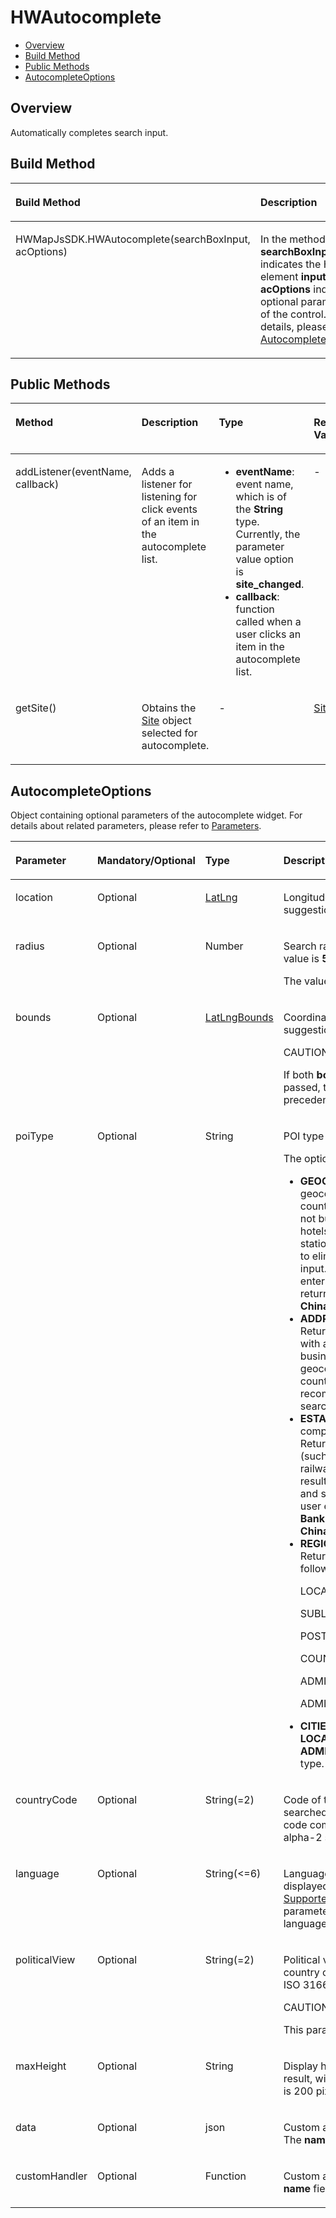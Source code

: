 # HWAutocomplete<a name="EN-US_TOPIC_0000001099181234"></a>

-   [Overview](#s04118d74f2484a9e823d92eba0798c3b)
-   [Build Method](#s94b66d1300294ed9bd3c12f69596f676)
-   [Public Methods](#sf21f11258c7441b793279a5841a77177)
-   [AutocompleteOptions](#sfcbf41548db74496a931506f963f08d4)

## Overview<a name="s04118d74f2484a9e823d92eba0798c3b"></a>

Automatically completes search input. 

## Build Method<a name="s94b66d1300294ed9bd3c12f69596f676"></a>

<a name="t4ef845290fe9437e83857c49d1d018b2"></a>
<table><thead align="left"><tr id="r13477730209b4424a1fa560f95d7fc55"><th class="cellrowborder" valign="top" width="53%" id="mcps1.1.3.1.1"><p id="a86d2901a404642309a9043d77b02495d"><a name="a86d2901a404642309a9043d77b02495d"></a><a name="a86d2901a404642309a9043d77b02495d"></a><strong id="afeb51e1e2bb64604a61ae4a64bf5b10f"><a name="afeb51e1e2bb64604a61ae4a64bf5b10f"></a><a name="afeb51e1e2bb64604a61ae4a64bf5b10f"></a>Build Method</strong></p>
</th>
<th class="cellrowborder" valign="top" width="47%" id="mcps1.1.3.1.2"><p id="aeb08060d0d8e44fe860073d7f3233a29"><a name="aeb08060d0d8e44fe860073d7f3233a29"></a><a name="aeb08060d0d8e44fe860073d7f3233a29"></a><strong id="b17801558184316"><a name="b17801558184316"></a><a name="b17801558184316"></a>Description</strong></p>
</th>
</tr>
</thead>
<tbody><tr id="radf6da21ac884901bad7712ea05cdb57"><td class="cellrowborder" valign="top" width="53%" headers="mcps1.1.3.1.1 "><p id="a1f9765af8a234ad78a985ff58516f8a4"><a name="a1f9765af8a234ad78a985ff58516f8a4"></a><a name="a1f9765af8a234ad78a985ff58516f8a4"></a>HWMapJsSDK.HWAutocomplete(searchBoxInput, acOptions)</p>
</td>
<td class="cellrowborder" valign="top" width="47%" headers="mcps1.1.3.1.2 "><p id="a3ca881552d52456d81cf704b41cdafdb"><a name="a3ca881552d52456d81cf704b41cdafdb"></a><a name="a3ca881552d52456d81cf704b41cdafdb"></a>In the method, <strong id="b5908163513587"><a name="b5908163513587"></a><a name="b5908163513587"></a>searchBoxInput</strong> indicates the HTML element <strong id="b383417145917"><a name="b383417145917"></a><a name="b383417145917"></a>input</strong> and <strong id="b969021217598"><a name="b969021217598"></a><a name="b969021217598"></a>acOptions</strong> indicates optional parameters of the control. For details, please refer to <a href="#sfcbf41548db74496a931506f963f08d4">AutocompleteOptions</a>. </p>
</td>
</tr>
</tbody>
</table>

## Public Methods<a name="sf21f11258c7441b793279a5841a77177"></a>

<a name="t27dc9baf3ecf4459a909c4579b86637c"></a>
<table><thead align="left"><tr id="rcb672885e8164ed3acbe0a0b80219571"><th class="cellrowborder" valign="top" width="32.25322532253225%" id="mcps1.1.5.1.1"><p id="a445915593eaa425ea5cd64ca9688088c"><a name="a445915593eaa425ea5cd64ca9688088c"></a><a name="a445915593eaa425ea5cd64ca9688088c"></a><strong id="b98231742184518"><a name="b98231742184518"></a><a name="b98231742184518"></a>Method</strong></p>
</th>
<th class="cellrowborder" valign="top" width="22.472247224722473%" id="mcps1.1.5.1.2"><p id="ab2cf1fa975e24924990899a96e9324f3"><a name="ab2cf1fa975e24924990899a96e9324f3"></a><a name="ab2cf1fa975e24924990899a96e9324f3"></a><strong id="b82251345134513"><a name="b82251345134513"></a><a name="b82251345134513"></a>Description</strong></p>
</th>
<th class="cellrowborder" valign="top" width="29.422942294229426%" id="mcps1.1.5.1.3"><p id="a5ca3d240eccd4836934c5a129acd4ffa"><a name="a5ca3d240eccd4836934c5a129acd4ffa"></a><a name="a5ca3d240eccd4836934c5a129acd4ffa"></a><strong id="a27ad08e33dcc4a5daf4b1d47c7a17b63"><a name="a27ad08e33dcc4a5daf4b1d47c7a17b63"></a><a name="a27ad08e33dcc4a5daf4b1d47c7a17b63"></a>Type</strong></p>
</th>
<th class="cellrowborder" valign="top" width="15.851585158515851%" id="mcps1.1.5.1.4"><p id="ab3fb01782a834bb985e04c2cab835ae5"><a name="ab3fb01782a834bb985e04c2cab835ae5"></a><a name="ab3fb01782a834bb985e04c2cab835ae5"></a><strong id="a0a7e70901bc14f459d62e31e38d64a5d"><a name="a0a7e70901bc14f459d62e31e38d64a5d"></a><a name="a0a7e70901bc14f459d62e31e38d64a5d"></a>Return Value</strong></p>
</th>
</tr>
</thead>
<tbody><tr id="r07750497ddb64765ad7c7a5c19e1f367"><td class="cellrowborder" valign="top" width="32.25322532253225%" headers="mcps1.1.5.1.1 "><p id="a540eebc5d9f24fb39f24b9d83cd6be51"><a name="a540eebc5d9f24fb39f24b9d83cd6be51"></a><a name="a540eebc5d9f24fb39f24b9d83cd6be51"></a>addListener(eventName, callback)</p>
</td>
<td class="cellrowborder" valign="top" width="22.472247224722473%" headers="mcps1.1.5.1.2 "><p id="ad8ce295e0633415a97a99bf795919401"><a name="ad8ce295e0633415a97a99bf795919401"></a><a name="ad8ce295e0633415a97a99bf795919401"></a>Adds a listener for listening for click events of an item in the autocomplete list.</p>
</td>
<td class="cellrowborder" valign="top" width="29.422942294229426%" headers="mcps1.1.5.1.3 "><a name="u8716c98bbb124d3890c96e77e9fdd55d"></a><a name="u8716c98bbb124d3890c96e77e9fdd55d"></a><ul id="u8716c98bbb124d3890c96e77e9fdd55d"><li><strong id="b108391435114710"><a name="b108391435114710"></a><a name="b108391435114710"></a>eventName</strong>: event name, which is of the <strong id="b1953154316479"><a name="b1953154316479"></a><a name="b1953154316479"></a>String</strong> type. Currently, the parameter value option is <strong id="b88453359477"><a name="b88453359477"></a><a name="b88453359477"></a>site_changed</strong>. </li><li><strong id="b07571217114811"><a name="b07571217114811"></a><a name="b07571217114811"></a>callback</strong>: function called when a user clicks an item in the autocomplete list.</li></ul>
</td>
<td class="cellrowborder" valign="top" width="15.851585158515851%" headers="mcps1.1.5.1.4 "><p id="a7367c99a0f8a46aa884a7f35e902ce57"><a name="a7367c99a0f8a46aa884a7f35e902ce57"></a><a name="a7367c99a0f8a46aa884a7f35e902ce57"></a>-</p>
</td>
</tr>
<tr id="r099ca7945efe45cf83000e486665a448"><td class="cellrowborder" valign="top" width="32.25322532253225%" headers="mcps1.1.5.1.1 "><p id="a607a5f80a4284e15a1ab3ad1be93ae84"><a name="a607a5f80a4284e15a1ab3ad1be93ae84"></a><a name="a607a5f80a4284e15a1ab3ad1be93ae84"></a>getSite()</p>
</td>
<td class="cellrowborder" valign="top" width="22.472247224722473%" headers="mcps1.1.5.1.2 "><p id="aebf85557f6934e9883e538291bf7650a"><a name="aebf85557f6934e9883e538291bf7650a"></a><a name="aebf85557f6934e9883e538291bf7650a"></a>Obtains the <a href="js-params.md#s39aa5bdd04dc4c36a885114f35ed8b00">Site</a> object selected for autocomplete.</p>
</td>
<td class="cellrowborder" valign="top" width="29.422942294229426%" headers="mcps1.1.5.1.3 "><p id="ab03ec14e04574166a0dd59496c3f62df"><a name="ab03ec14e04574166a0dd59496c3f62df"></a><a name="ab03ec14e04574166a0dd59496c3f62df"></a>-</p>
</td>
<td class="cellrowborder" valign="top" width="15.851585158515851%" headers="mcps1.1.5.1.4 "><p id="a07d5534134424eb9b37a0663d866a1b8"><a name="a07d5534134424eb9b37a0663d866a1b8"></a><a name="a07d5534134424eb9b37a0663d866a1b8"></a><a href="js-params.md#s39aa5bdd04dc4c36a885114f35ed8b00">Site</a></p>
</td>
</tr>
</tbody>
</table>

## AutocompleteOptions<a name="sfcbf41548db74496a931506f963f08d4"></a>

Object containing optional parameters of the autocomplete widget. For details about related parameters, please refer to  [Parameters](js-params.md).

<a name="t64c413c62a9d4892b75be5b79fe5ff4d"></a>
<table><thead align="left"><tr id="r63ea01f043d54bd0b3e0487c892bdd16"><th class="cellrowborder" valign="top" width="16.57165716571657%" id="mcps1.1.5.1.1"><p id="a0f5d9db7b6ba4255bfac04cfa0c0f83b"><a name="a0f5d9db7b6ba4255bfac04cfa0c0f83b"></a><a name="a0f5d9db7b6ba4255bfac04cfa0c0f83b"></a>Parameter</p>
</th>
<th class="cellrowborder" valign="top" width="14.001400140014002%" id="mcps1.1.5.1.2"><p id="a27c42303c9074452bc89b040731cdd17"><a name="a27c42303c9074452bc89b040731cdd17"></a><a name="a27c42303c9074452bc89b040731cdd17"></a>Mandatory/Optional</p>
</th>
<th class="cellrowborder" valign="top" width="14.52145214521452%" id="mcps1.1.5.1.3"><p id="a2fdc7485d7004c039dc01e9d1731fd14"><a name="a2fdc7485d7004c039dc01e9d1731fd14"></a><a name="a2fdc7485d7004c039dc01e9d1731fd14"></a>Type</p>
</th>
<th class="cellrowborder" valign="top" width="54.90549054905492%" id="mcps1.1.5.1.4"><p id="a42ccc22f82fb404eabd1770ddb41aa4c"><a name="a42ccc22f82fb404eabd1770ddb41aa4c"></a><a name="a42ccc22f82fb404eabd1770ddb41aa4c"></a>Description</p>
</th>
</tr>
</thead>
<tbody><tr id="r9c8f5b7d3a1846d49b478d25995de3cb"><td class="cellrowborder" valign="top" width="16.57165716571657%" headers="mcps1.1.5.1.1 "><p id="ace93496e90a243b781f8d2476f4b7e6c"><a name="ace93496e90a243b781f8d2476f4b7e6c"></a><a name="ace93496e90a243b781f8d2476f4b7e6c"></a>location</p>
</td>
<td class="cellrowborder" valign="top" width="14.001400140014002%" headers="mcps1.1.5.1.2 "><p id="a88d7a50766674f0d8ff48b2c37f804d7"><a name="a88d7a50766674f0d8ff48b2c37f804d7"></a><a name="a88d7a50766674f0d8ff48b2c37f804d7"></a>Optional</p>
</td>
<td class="cellrowborder" valign="top" width="14.52145214521452%" headers="mcps1.1.5.1.3 "><p id="ac063ca5f12764019a8cdbaa2bce29caf"><a name="ac063ca5f12764019a8cdbaa2bce29caf"></a><a name="ac063ca5f12764019a8cdbaa2bce29caf"></a><a href="js-params.md#s1f33822192a04bbe9bd9de86a17460b1">LatLng</a></p>
</td>
<td class="cellrowborder" valign="top" width="54.90549054905492%" headers="mcps1.1.5.1.4 "><p id="a2ddaeb1eee3e41d59d4024d9809f1676"><a name="a2ddaeb1eee3e41d59d4024d9809f1676"></a><a name="a2ddaeb1eee3e41d59d4024d9809f1676"></a>Longitude and latitude to which search suggestions need to be biased.</p>
</td>
</tr>
<tr id="ra9808a90e7fa45779f858a65b3432a09"><td class="cellrowborder" valign="top" width="16.57165716571657%" headers="mcps1.1.5.1.1 "><p id="a68ac9c5b685d48519a267e4178bfdbac"><a name="a68ac9c5b685d48519a267e4178bfdbac"></a><a name="a68ac9c5b685d48519a267e4178bfdbac"></a>radius</p>
</td>
<td class="cellrowborder" valign="top" width="14.001400140014002%" headers="mcps1.1.5.1.2 "><p id="aab7c4496c8f4414188100aed14e6e0a7"><a name="aab7c4496c8f4414188100aed14e6e0a7"></a><a name="aab7c4496c8f4414188100aed14e6e0a7"></a>Optional</p>
</td>
<td class="cellrowborder" valign="top" width="14.52145214521452%" headers="mcps1.1.5.1.3 "><p id="a78cd4607e38a4b77928847c8fab0100e"><a name="a78cd4607e38a4b77928847c8fab0100e"></a><a name="a78cd4607e38a4b77928847c8fab0100e"></a>Number</p>
</td>
<td class="cellrowborder" valign="top" width="54.90549054905492%" headers="mcps1.1.5.1.4 "><p id="aaad61ff469a9498ba032416a5431c767"><a name="aaad61ff469a9498ba032416a5431c767"></a><a name="aaad61ff469a9498ba032416a5431c767"></a>Search radius, in meters. The default value is <strong id="b121111081512"><a name="b121111081512"></a><a name="b121111081512"></a>50000</strong>.</p>
<p id="aae396746f08145b4a7d80b601c9f3d98"><a name="aae396746f08145b4a7d80b601c9f3d98"></a><a name="aae396746f08145b4a7d80b601c9f3d98"></a>The value ranges from 1 to 50000.</p>
</td>
</tr>
<tr id="r62d8ec6149b34379ac2d336232a55a8b"><td class="cellrowborder" valign="top" width="16.57165716571657%" headers="mcps1.1.5.1.1 "><p id="aa739c1aa834e4034b4937b8854a7b8fd"><a name="aa739c1aa834e4034b4937b8854a7b8fd"></a><a name="aa739c1aa834e4034b4937b8854a7b8fd"></a>bounds</p>
</td>
<td class="cellrowborder" valign="top" width="14.001400140014002%" headers="mcps1.1.5.1.2 "><p id="a85e014b2ca2c4565a99e0ebf07781073"><a name="a85e014b2ca2c4565a99e0ebf07781073"></a><a name="a85e014b2ca2c4565a99e0ebf07781073"></a>Optional</p>
</td>
<td class="cellrowborder" valign="top" width="14.52145214521452%" headers="mcps1.1.5.1.3 "><p id="a6ddd899d9c78438b8cf2bed22493aa70"><a name="a6ddd899d9c78438b8cf2bed22493aa70"></a><a name="a6ddd899d9c78438b8cf2bed22493aa70"></a><a href="js-params.md#sb6bca9c1a2f142d287414bceeabe54a9">LatLngBounds</a></p>
</td>
<td class="cellrowborder" valign="top" width="54.90549054905492%" headers="mcps1.1.5.1.4 "><p id="a014808a3443b43839c570f75e3a30ef3"><a name="a014808a3443b43839c570f75e3a30ef3"></a><a name="a014808a3443b43839c570f75e3a30ef3"></a>Coordinate bounds to which search suggestions need to be biased.</p>
<div class="caution" id="note16164113675318"><a name="note16164113675318"></a><a name="note16164113675318"></a><span class="cautiontitle"> CAUTION: </span><div class="cautionbody"><p id="p61641436175317"><a name="p61641436175317"></a><a name="p61641436175317"></a>If both <strong id="b1168675414616"><a name="b1168675414616"></a><a name="b1168675414616"></a>bounds</strong> and <strong id="b369117549618"><a name="b369117549618"></a><a name="b369117549618"></a>location</strong> are passed, the value of <strong id="b569214546616"><a name="b569214546616"></a><a name="b569214546616"></a>bounds</strong> takes precedence.</p>
</div></div>
</td>
</tr>
<tr id="rfe9ce397c9d1434d8a5820e66e0a9c5d"><td class="cellrowborder" valign="top" width="16.57165716571657%" headers="mcps1.1.5.1.1 "><p id="a49568df120a04eb5bd1762acb34bf42b"><a name="a49568df120a04eb5bd1762acb34bf42b"></a><a name="a49568df120a04eb5bd1762acb34bf42b"></a>poiType</p>
</td>
<td class="cellrowborder" valign="top" width="14.001400140014002%" headers="mcps1.1.5.1.2 "><p id="a556708ab00b740d5a2ffb0267d5bafb4"><a name="a556708ab00b740d5a2ffb0267d5bafb4"></a><a name="a556708ab00b740d5a2ffb0267d5bafb4"></a>Optional</p>
</td>
<td class="cellrowborder" valign="top" width="14.52145214521452%" headers="mcps1.1.5.1.3 "><p id="acca061fe2e8f4c87931b7752566d6813"><a name="acca061fe2e8f4c87931b7752566d6813"></a><a name="acca061fe2e8f4c87931b7752566d6813"></a>String</p>
</td>
<td class="cellrowborder" valign="top" width="54.90549054905492%" headers="mcps1.1.5.1.4 "><p id="a2433f1a005bf4022b9715aa7ecc4322d"><a name="a2433f1a005bf4022b9715aa7ecc4322d"></a><a name="a2433f1a005bf4022b9715aa7ecc4322d"></a>POI type of the returned place.</p>
<p id="ac7798f34fa2a4f8e909e93eb365224c4"><a name="ac7798f34fa2a4f8e909e93eb365224c4"></a><a name="ac7798f34fa2a4f8e909e93eb365224c4"></a>The options are as follows:</p>
<a name="u8a6518dedc55415ba738c66d8af4dd99"></a><a name="u8a6518dedc55415ba738c66d8af4dd99"></a><ul id="u8a6518dedc55415ba738c66d8af4dd99"><li><strong id="b4917122514524"><a name="b4917122514524"></a><a name="b4917122514524"></a>GEOCODE</strong>: Returns only geocoding results (such as countries, cities, and streets) but not business places (such as hotels, restaurants, and railway stations). This value can be used to eliminate ambiguity in user input. For example, when a user enters <strong id="b1796844335218"><a name="b1796844335218"></a><a name="b1796844335218"></a>China</strong>, <strong id="b2097534385216"><a name="b2097534385216"></a><a name="b2097534385216"></a>China</strong> will be returned but data such as <strong id="b49769430526"><a name="b49769430526"></a><a name="b49769430526"></a>Bank of China</strong> will not.</li><li><strong id="b3976858115214"><a name="b3976858115214"></a><a name="b3976858115214"></a>ADDRESS</strong> (a subset of <strong id="b189816581525"><a name="b189816581525"></a><a name="b189816581525"></a>GEOCODE</strong>): Returns only geocoding results with accurate addresses, but not business places or coarse-grained geocoding results (such as countries and cities). This value is recommended when a user searches for a complete address.</li><li><strong id="b1147414423535"><a name="b1147414423535"></a><a name="b1147414423535"></a>ESTABLISHMENT</strong> (a complementary set of <strong id="b34821842105314"><a name="b34821842105314"></a><a name="b34821842105314"></a>GEOCODE</strong>): Returns only business places (such as hotels, restaurants, and railway stations) but not geocoding results (such as countries, cities, and streets). For example, when a user enters <strong id="b2257195619533"><a name="b2257195619533"></a><a name="b2257195619533"></a>China</strong>, data such as <strong id="b19263125675317"><a name="b19263125675317"></a><a name="b19263125675317"></a>Bank of China</strong> will be returned but <strong id="b3264195616532"><a name="b3264195616532"></a><a name="b3264195616532"></a>China</strong> will not.</li><li><strong id="b2472052541"><a name="b2472052541"></a><a name="b2472052541"></a>REGIONS</strong> (a subset of <strong id="b205405145412"><a name="b205405145412"></a><a name="b205405145412"></a>GEOCODE</strong>): Returns only places of the following types:<p id="a7b19bd9c9ce748109bf06675ea59920c"><a name="a7b19bd9c9ce748109bf06675ea59920c"></a><a name="a7b19bd9c9ce748109bf06675ea59920c"></a>LOCALITY</p>
<p id="adee417a6868742339d93fe8d3c6183ec"><a name="adee417a6868742339d93fe8d3c6183ec"></a><a name="adee417a6868742339d93fe8d3c6183ec"></a>SUBLOCALITY</p>
<p id="abe93e9710e2d4124a3bd762b092b976b"><a name="abe93e9710e2d4124a3bd762b092b976b"></a><a name="abe93e9710e2d4124a3bd762b092b976b"></a>POSTAL_CODE</p>
<p id="ad9a77eb76d8c40058ae50655402332dc"><a name="ad9a77eb76d8c40058ae50655402332dc"></a><a name="ad9a77eb76d8c40058ae50655402332dc"></a>COUNTRY</p>
<p id="aadefa60420f044fdb880d2e2558ea0c9"><a name="aadefa60420f044fdb880d2e2558ea0c9"></a><a name="aadefa60420f044fdb880d2e2558ea0c9"></a>ADMINISTRATIVE_AREA_LEVEL_1</p>
<p id="a459a1b36da7f43d2a6bc11b48fa60a2b"><a name="a459a1b36da7f43d2a6bc11b48fa60a2b"></a><a name="a459a1b36da7f43d2a6bc11b48fa60a2b"></a>ADMINISTRATIVE_AREA_LEVEL_2</p>
</li><li><strong id="b17111311135411"><a name="b17111311135411"></a><a name="b17111311135411"></a>CITIES</strong>: Returns only places of the <strong id="b811881115549"><a name="b811881115549"></a><a name="b811881115549"></a>LOCALITY</strong> or <strong id="b312001113547"><a name="b312001113547"></a><a name="b312001113547"></a>ADMINISTRATIVE_AREA_LEVEL_3</strong> type.</li></ul>
</td>
</tr>
<tr id="rf444ae24b7cc4398a527743e88be45c8"><td class="cellrowborder" valign="top" width="16.57165716571657%" headers="mcps1.1.5.1.1 "><p id="a7173092ae10c41b3b751082a7596b1d6"><a name="a7173092ae10c41b3b751082a7596b1d6"></a><a name="a7173092ae10c41b3b751082a7596b1d6"></a>countryCode</p>
</td>
<td class="cellrowborder" valign="top" width="14.001400140014002%" headers="mcps1.1.5.1.2 "><p id="a22987f4c09634e39be3adac783dd08d4"><a name="a22987f4c09634e39be3adac783dd08d4"></a><a name="a22987f4c09634e39be3adac783dd08d4"></a>Optional</p>
</td>
<td class="cellrowborder" valign="top" width="14.52145214521452%" headers="mcps1.1.5.1.3 "><p id="a928ce0db3613435c846f670025d4060e"><a name="a928ce0db3613435c846f670025d4060e"></a><a name="a928ce0db3613435c846f670025d4060e"></a>String(=2)</p>
</td>
<td class="cellrowborder" valign="top" width="54.90549054905492%" headers="mcps1.1.5.1.4 "><p id="a5293d33c988e4657a11b5ae90f8f59f9"><a name="a5293d33c988e4657a11b5ae90f8f59f9"></a><a name="a5293d33c988e4657a11b5ae90f8f59f9"></a>Code of the country where places are searched. The value is a two-letter code complying with the ISO 3166-1 alpha-2 standard.</p>
</td>
</tr>
<tr id="r7234d4031444416587a39d84c15d2faf"><td class="cellrowborder" valign="top" width="16.57165716571657%" headers="mcps1.1.5.1.1 "><p id="afa536164d9cd4a3a94b49acf0e76dad7"><a name="afa536164d9cd4a3a94b49acf0e76dad7"></a><a name="afa536164d9cd4a3a94b49acf0e76dad7"></a>language</p>
</td>
<td class="cellrowborder" valign="top" width="14.001400140014002%" headers="mcps1.1.5.1.2 "><p id="af696792f351f453798e496aff332822a"><a name="af696792f351f453798e496aff332822a"></a><a name="af696792f351f453798e496aff332822a"></a>Optional</p>
</td>
<td class="cellrowborder" valign="top" width="14.52145214521452%" headers="mcps1.1.5.1.3 "><p id="ae764e5c01b084b0c810ce23d8fda33cd"><a name="ae764e5c01b084b0c810ce23d8fda33cd"></a><a name="ae764e5c01b084b0c810ce23d8fda33cd"></a>String(&lt;=6)</p>
</td>
<td class="cellrowborder" valign="top" width="54.90549054905492%" headers="mcps1.1.5.1.4 "><p id="p1614686362"><a name="p1614686362"></a><a name="p1614686362"></a>Language in which search results are displayed. For details, please refer to <a href="en-us_topic_0000001050162856.md">Supported Languages</a>. If this parameter is not passed, the local language of the place will be used.</p>
</td>
</tr>
<tr id="rf2b824c227684daa84aed00c7ec1b30b"><td class="cellrowborder" valign="top" width="16.57165716571657%" headers="mcps1.1.5.1.1 "><p id="af832039668034a98b920403d833b2748"><a name="af832039668034a98b920403d833b2748"></a><a name="af832039668034a98b920403d833b2748"></a>politicalView</p>
</td>
<td class="cellrowborder" valign="top" width="14.001400140014002%" headers="mcps1.1.5.1.2 "><p id="a9e3f1feb5d6943ce9c611a863e95e72c"><a name="a9e3f1feb5d6943ce9c611a863e95e72c"></a><a name="a9e3f1feb5d6943ce9c611a863e95e72c"></a>Optional</p>
</td>
<td class="cellrowborder" valign="top" width="14.52145214521452%" headers="mcps1.1.5.1.3 "><p id="ad4eded57e26a4d29a7616e2d2325039a"><a name="ad4eded57e26a4d29a7616e2d2325039a"></a><a name="ad4eded57e26a4d29a7616e2d2325039a"></a>String(=2)</p>
</td>
<td class="cellrowborder" valign="top" width="54.90549054905492%" headers="mcps1.1.5.1.4 "><p id="ad17b17b7b4ab4eb381e7d9d99d215cfa"><a name="ad17b17b7b4ab4eb381e7d9d99d215cfa"></a><a name="ad17b17b7b4ab4eb381e7d9d99d215cfa"></a>Political view. The value is a two-letter country or region code complying with ISO 3166-1 alpha-2. </p>
<div class="caution" id="note1528292117492"><a name="note1528292117492"></a><a name="note1528292117492"></a><span class="cautiontitle"> CAUTION: </span><div class="cautionbody"><p id="p52829212494"><a name="p52829212494"></a><a name="p52829212494"></a>This parameter has been deprecated.</p>
</div></div>
</td>
</tr>
<tr id="row1161424416422"><td class="cellrowborder" valign="top" width="16.57165716571657%" headers="mcps1.1.5.1.1 "><p id="p6265251194215"><a name="p6265251194215"></a><a name="p6265251194215"></a>maxHeight</p>
</td>
<td class="cellrowborder" valign="top" width="14.001400140014002%" headers="mcps1.1.5.1.2 "><p id="p3616124410428"><a name="p3616124410428"></a><a name="p3616124410428"></a>Optional</p>
</td>
<td class="cellrowborder" valign="top" width="14.52145214521452%" headers="mcps1.1.5.1.3 "><p id="p206161344144214"><a name="p206161344144214"></a><a name="p206161344144214"></a>String</p>
</td>
<td class="cellrowborder" valign="top" width="54.90549054905492%" headers="mcps1.1.5.1.4 "><p id="p186178449426"><a name="p186178449426"></a><a name="p186178449426"></a>Display height of the autocomplete result, with the unit. The default value is 200 pixels.</p>
</td>
</tr>
<tr id="row11772103417302"><td class="cellrowborder" valign="top" width="16.57165716571657%" headers="mcps1.1.5.1.1 "><p id="p14734133053116"><a name="p14734133053116"></a><a name="p14734133053116"></a>data</p>
</td>
<td class="cellrowborder" valign="top" width="14.001400140014002%" headers="mcps1.1.5.1.2 "><p id="p33882918323"><a name="p33882918323"></a><a name="p33882918323"></a>Optional</p>
</td>
<td class="cellrowborder" valign="top" width="14.52145214521452%" headers="mcps1.1.5.1.3 "><p id="p77733344307"><a name="p77733344307"></a><a name="p77733344307"></a>json</p>
</td>
<td class="cellrowborder" valign="top" width="54.90549054905492%" headers="mcps1.1.5.1.4 "><p id="p1422710397333"><a name="p1422710397333"></a><a name="p1422710397333"></a>Custom autocomplete data source. The <strong id="b1826112088"><a name="b1826112088"></a><a name="b1826112088"></a>name</strong> field is mandatory.</p>
</td>
</tr>
<tr id="row15851438113016"><td class="cellrowborder" valign="top" width="16.57165716571657%" headers="mcps1.1.5.1.1 "><p id="p7851183803018"><a name="p7851183803018"></a><a name="p7851183803018"></a>customHandler</p>
</td>
<td class="cellrowborder" valign="top" width="14.001400140014002%" headers="mcps1.1.5.1.2 "><p id="p1942917953216"><a name="p1942917953216"></a><a name="p1942917953216"></a>Optional</p>
</td>
<td class="cellrowborder" valign="top" width="14.52145214521452%" headers="mcps1.1.5.1.3 "><p id="p485253814305"><a name="p485253814305"></a><a name="p485253814305"></a>Function</p>
</td>
<td class="cellrowborder" valign="top" width="54.90549054905492%" headers="mcps1.1.5.1.4 "><p id="p1679062523314"><a name="p1679062523314"></a><a name="p1679062523314"></a>Custom autocomplete search box. The <strong id="b75946391183"><a name="b75946391183"></a><a name="b75946391183"></a>name</strong> field is mandatory.</p>
</td>
</tr>
</tbody>
</table>

